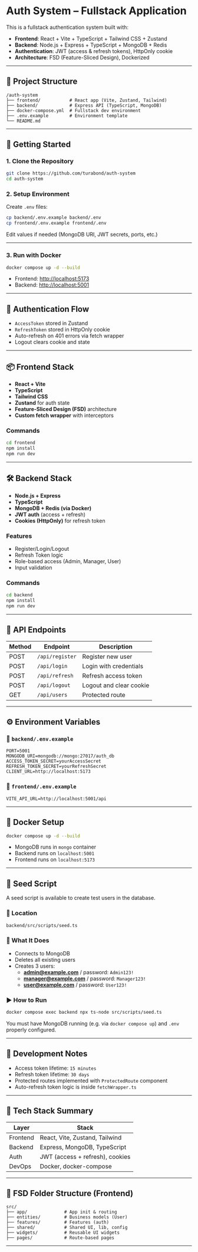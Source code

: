 # Auth System – Fullstack Application

This is a fullstack authentication system built with:

- **Frontend**: React + Vite + TypeScript + Tailwind CSS + Zustand
- **Backend**: Node.js + Express + TypeScript + MongoDB + Redis
- **Authentication**: JWT (access & refresh tokens), HttpOnly cookie
- **Architecture**: FSD (Feature-Sliced Design), Dockerized

---

## 🧱 Project Structure

```
/auth-system
├── frontend/           # React app (Vite, Zustand, Tailwind)
├── backend/            # Express API (TypeScript, MongoDB)
├── docker-compose.yml  # Fullstack dev environment
├── .env.example        # Environment template
└── README.md
```

---

## 🚀 Getting Started

### 1. Clone the Repository

```bash
git clone https://github.com/turabond/auth-system
cd auth-system
```

### 2. Setup Environment

Create `.env` files:

```bash
cp backend/.env.example backend/.env
cp frontend/.env.example frontend/.env
```

Edit values if needed (MongoDB URI, JWT secrets, ports, etc.)

---

### 3. Run with Docker

```bash
docker compose up -d --build
```

- Frontend: [http://localhost:5173](http://localhost:5173)
- Backend: [http://localhost:5001](http://localhost:5001)

---

## 🔐 Authentication Flow

- `AccessToken` stored in Zustand
- `RefreshToken` stored in HttpOnly cookie
- Auto-refresh on 401 errors via fetch wrapper
- Logout clears cookie and state

---

## 📦 Frontend Stack

- **React + Vite**
- **TypeScript**
- **Tailwind CSS**
- **Zustand** for auth state
- **Feature-Sliced Design (FSD)** architecture
- **Custom fetch wrapper** with interceptors

### Commands

```bash
cd frontend
npm install
npm run dev
```

---

## 🛠️ Backend Stack

- **Node.js + Express**
- **TypeScript**
- **MongoDB + Redis (via Docker)**
- **JWT auth** (access + refresh)
- **Cookies (HttpOnly)** for refresh token

### Features

- Register/Login/Logout
- Refresh Token logic
- Role-based access (Admin, Manager, User)
- Input validation

### Commands

```bash
cd backend
npm install
npm run dev
```

---

## 🔧 API Endpoints

| Method | Endpoint         | Description            |
|--------|------------------|------------------------|
| POST   | `/api/register`  | Register new user      |
| POST   | `/api/login`     | Login with credentials |
| POST   | `/api/refresh`   | Refresh access token   |
| POST   | `/api/logout`    | Logout and clear cookie|
| GET    | `/api/users`     | Protected route        |

---

## ⚙️ Environment Variables

### 📁 `backend/.env.example`

```env
PORT=5001
MONGODB_URI=mongodb://mongo:27017/auth_db
ACCESS_TOKEN_SECRET=yourAccessSecret
REFRESH_TOKEN_SECRET=yourRefreshSecret
CLIENT_URL=http://localhost:5173
```

### 📁 `frontend/.env.example`

```env
VITE_API_URL=http://localhost:5001/api
```

---

## 🐳 Docker Setup

```bash
docker compose up -d --build
```

- MongoDB runs in `mongo` container
- Backend runs on `localhost:5001`
- Frontend runs on `localhost:5173`

---

## 🌱 Seed Script

A seed script is available to create test users in the database.

### 📍 Location

```bash
backend/src/scripts/seed.ts
```

### 🧪 What It Does

- Connects to MongoDB
- Deletes all existing users
- Creates 3 users:
  - **admin@example.com** / password: `Admin123!`
  - **manager@example.com** / password: `Manager123!`
  - **user@example.com** / password: `User123!`

### ▶️ How to Run

```bash
docker compose exec backend npx ts-node src/scripts/seed.ts
```

You must have MongoDB running (e.g. via `docker compose up`) and `.env` properly configured.

---

## 🧪 Development Notes

- Access token lifetime: `15 minutes`
- Refresh token lifetime: `30 days`
- Protected routes implemented with `ProtectedRoute` component
- Auto-refresh token logic is inside `fetchWrapper.ts`

---

## 🧩 Tech Stack Summary

| Layer       | Stack                             |
|-------------|-----------------------------------|
| Frontend    | React, Vite, Zustand, Tailwind    |
| Backend     | Express, MongoDB, TypeScript      |
| Auth        | JWT (access + refresh), cookies   |
| DevOps      | Docker, docker-compose            |

---

## 📁 FSD Folder Structure (Frontend)

```
src/
├── app/              # App init & routing
├── entities/         # Business models (User)
├── features/         # Features (auth)
├── shared/           # Shared UI, lib, config
├── widgets/          # Reusable UI widgets
├── pages/            # Route-based pages
```

---